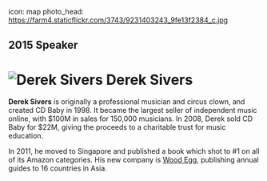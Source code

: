 icon: map
photo_head: https://farm4.staticflickr.com/3743/9231403243_9fe13f2384_c.jpg

## 2015 Speaker

# ![Derek Sivers](http://imgs.wds.fm/derek-sivers-round.png) Derek Sivers

<div class="zig-zags_blue"></div>

**Derek Sivers** is originally a professional musician and circus clown, and created CD Baby in 1998. It became the largest seller of independent music online, with $100M in sales for 150,000 musicians. In 2008, Derek sold CD Baby for $22M, giving the proceeds to a charitable trust for music education.

In 2011, he moved to Singapore and published a book which shot to #1 on all of its Amazon categories. His new company is <a href="https://woodegg.com" target="_blank">Wood Egg</a>, publishing annual guides to 16 countries in Asia.
